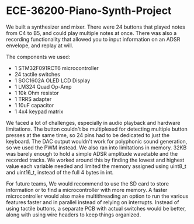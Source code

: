 # ECE-36200-Piano-Synth-Project

We built a synthesizer and mixer. There were 24 buttons that played notes from C4 to B5, and could play multiple notes at once. There was also a recording functionality that allowed you to input information on an ADSR envelope, and replay at will. <br>

The components we used:
 - 1 STM32F091RCT6 microcontroller
 - 24 tactile switches
 - 1 SOC1602A OLED LCD Display 
 - 1 LM324 Quad Op-Amp
 - 1 10k Ohm resistor
 - 1 TRRS adapter
 - 1 10uF capacitor
 - 1 4x4 keypad matrix

We faced a lot of challenges, especially in audio playback and hardware 
limitations. The button couldn't be multiplexed for detecting multiple button 
presses at the same time, so 24 pins had to be dedicated to just the keyboard. 
The DAC output wouldn't work for polyphonic sound generation, so we used the 
PWM instead. 
We also ran into limitations in memory. 32KB was barely enough to hold a simple 
ADSR amplitude wavetable and the recorded tracks. We worked around this by 
finding the lowest and highest value each variable needed and limited the 
memory assigned using uint8_t and uint16_t, instead of the full 4 bytes in int. 
 
For future teams, We would recommend to use the SD card to store information or 
to find a microcontroller with more memory. A faster microcontroller would also 
make multithreading an option to run the various features faster and in 
parallel instead of relying on interrupts. Instead of using tactile buttons, a 
separate PCB with actual switches would be better, along with using wire 
headers to keep things organized. 
